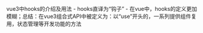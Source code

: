 vue3中hooks的介绍及用法
    - hooks直译为“钩子”
    - 在vue中，hooks的定义更加模糊；总结：在vue3组合式API中被定义为：以“use”开头的，一系列提供组件复用，状态管理等开发功能的方法
    